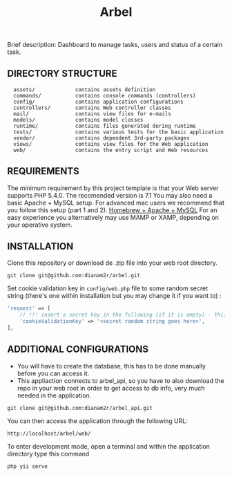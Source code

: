 <p align="center">
    <h1 align="center">Arbel</h1>
    <br>
</p>

Brief description: Dashboard to manage tasks, users and status of a certain task.

DIRECTORY STRUCTURE
-------------------

      assets/             contains assets definition
      commands/           contains console commands (controllers)
      config/             contains application configurations
      controllers/        contains Web controller classes
      mail/               contains view files for e-mails
      models/             contains model classes
      runtime/            contains files generated during runtime
      tests/              contains various tests for the basic application
      vendor/             contains dependent 3rd-party packages
      views/              contains view files for the Web application
      web/                contains the entry script and Web resources



REQUIREMENTS
------------

The minimum requirement by this project template is that your Web server supports PHP 5.4.0. The recomended version is 7.1
You may also need a basic Apache + MySQL setup.
For advanced mac users we recommend that you follow this setup (part 1 and 2).
<a href="https://getgrav.org/blog/macos-mojave-apache-multiple-php-versions">Homebrew + Apache + MySQL</a>
For an easy experience you alternatively may use MAMP or XAMP, depending on your operative system.


INSTALLATION
------------

Clone this repository or download de .zip file into your web root directory.

~~~
git clone git@github.com:dianam2r/arbel.git
~~~

Set cookie validation key in `config/web.php` file to some random secret string (there's one within installation but you may change it if you want to) :

```php
'request' => [
    // !!! insert a secret key in the following (if it is empty) - this is required by cookie validation
    'cookieValidationKey' => '<secret random string goes here>',
],
```

ADDITIONAL CONFIGURATIONS
-------------

- You will have to create the database, this has to be done manually before you can access it.
- This appliaction connects to arbel_api, so you have to also download the repo in your web root in order to get access to db info, very much needed in the application.

~~~
git clone git@github.com:dianam2r/arbel_api.git
~~~

You can then access the application through the following URL:

~~~
http://localhost/arbel/web/
~~~

To enter development mode, open a terminal and within the application directory type this command

```
php yii serve
```